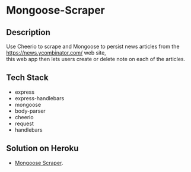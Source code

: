 # Mongoose-Scraper

## Description
Use Cheerio to scrape and Mongoose to persist news articles from the https://news.ycombinator.com/ web site,  
this web app then lets users create or delete note on each of the articles. 
  
 ## Tech Stack
 
* express
* express-handlebars
* mongoose
* body-parser
* cheerio
* request
* handlebars
 
 
 ## Solution on Heroku
 - [Mongoose Scraper](https://mighty-island-84737.herokuapp.com/).
 
